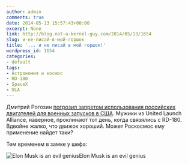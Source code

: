 ```yaml
---
author: admin
comments: true
date: 2014-05-13 15:57:43+00:00
excerpt: None
link: http://blog.not-a-kernel-guy.com/2014/05/13/1654
slug: и-не-писай-в-мой-горшок
title: '... и не писай в мой горшок!'
wordpress_id: 1654
categories:
- default
tags:
- Астрономия и космос
- RD-180
- SpaceX
- ULA
---
```


Дмитрий Рогозин [погрозил запретом использования российских двигателей для военных запусков в США](http://rt.com/news/158680-russia-usa-rocket-gps/). Мужики из United Launch Alliance, наверное, проклинают тот день, когда связялись с RD-180. Вдвойне жалко, что движок хороший. Может Роскосмос ему применение найдет таки?

Тем временем в замке у шефа:

![Elon Musk is an evil genius](http://i.imgur.com/wvjmVVq.jpg)Elon Musk is an evil genius
